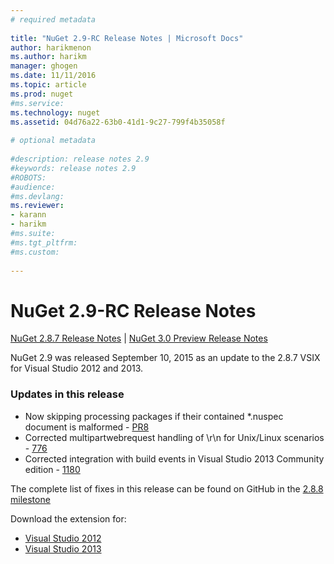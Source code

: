 ```yaml
--- 
# required metadata 
 
title: "NuGet 2.9-RC Release Notes | Microsoft Docs" 
author: harikmenon
ms.author: harikm 
manager: ghogen 
ms.date: 11/11/2016 
ms.topic: article 
ms.prod: nuget 
#ms.service: 
ms.technology: nuget 
ms.assetid: 04d76a22-63b0-41d1-9c27-799f4b35058f 
 
# optional metadata 
 
#description: release notes 2.9
#keywords: release notes 2.9
#ROBOTS: 
#audience: 
#ms.devlang: 
ms.reviewer:  
- karann 
- harikm 
#ms.suite:  
#ms.tgt_pltfrm: 
#ms.custom: 
 
---
```

# NuGet 2.9-RC Release Notes

[NuGet 2.8.7 Release Notes](../release-notes/nuget-2.8.7.md) | [NuGet 3.0 Preview Release Notes](../release-notes/nuget-3.0-preview.md)

NuGet 2.9 was released September 10, 2015 as an update to the 2.8.7 VSIX for Visual Studio 2012 and 2013.  

### Updates in this release

* Now skipping processing packages if their contained *.nuspec document is malformed - [PR8](https://github.com/NuGet/NuGet2/pull/8)
* Corrected multipartwebrequest handling of \r\n for Unix/Linux scenarios - [776](https://github.com/NuGet/Home/issues/776) 
* Corrected integration with build events in Visual Studio 2013 Community edition - [1180](https://github.com/NuGet/Home/issues/1180)


The complete list of fixes in this release can be found on GitHub in the [2.8.8 milestone](https://github.com/NuGet/Home/issues?q=milestone%3A2.8.8+is%3Aclosed)

Download the extension for: 

* [Visual Studio 2012](https://dist.nuget.org/visualstudio-2012-vsix/v2.9-rc/NuGet.Tools.vsix)
* [Visual Studio 2013](https://dist.nuget.org/visualstudio-2013-vsix/v2.9-rc/NuGet.Tools.vsix)
